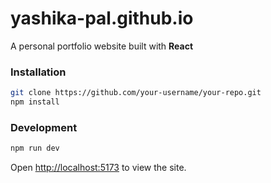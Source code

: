 # yashika-pal.github.io
A personal portfolio website built with **React**

### Installation

```sh
git clone https://github.com/your-username/your-repo.git
npm install
```

### Development

```sh
npm run dev
```

Open [http://localhost:5173](http://localhost:5173) to view the site.
